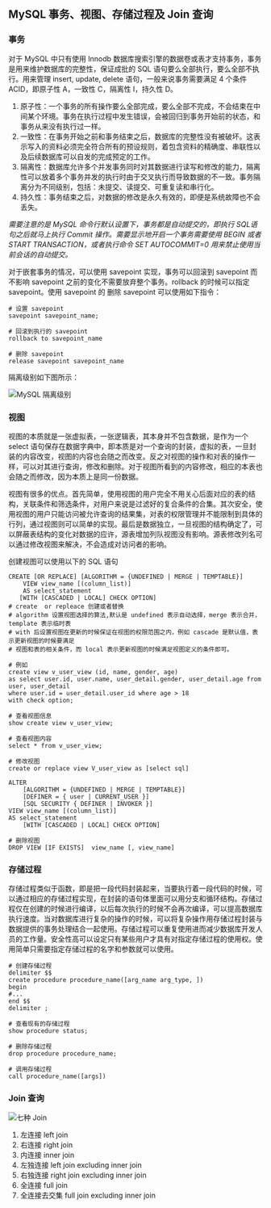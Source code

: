 ## MySQL 事务、视图、存储过程及 Join 查询

### 事务

对于 MySQL 中只有使用 Innodb 数据库搜索引擎的数据卷或表才支持事务，事务是用来维护数据库的完整性，保证成批的 SQL 语句要么全部执行，要么全部不执行。用来管理 insert, update, delete 语句，一般来说事务需要满足 4 个条件 ACID，即原子性 A，一致性 C，隔离性 I，持久性 D。

1. 原子性：一个事务的所有操作要么全部完成，要么全部不完成，不会结束在中间某个环境。事务在执行过程中发生错误，会被回归到事务开始前的状态，和事务从来没有执行过一样。
2. 一致性：在事务开始之前和事务结束之后，数据库的完整性没有被破坏。这表示写入的资料必须完全符合所有的预设规则，着包含资料的精确度、串联性以及后续数据库可以自发的完成预定的工作。
3. 隔离性：数据库允许多个并发事务同时对其数据进行读写和修改的能力，隔离性可以放着多个事务并发的执行时由于交叉执行而导致数据的不一致。事务隔离分为不同级别，包括：未提交、读提交、可重复读和串行化。
4. 持久性：事务结束之后，对数据的修改是永久有效的，即便是系统故障也不会丢失。

*需要注意的是 MySQL 命令行默认设置下，事务都是自动提交的，即执行 SQL语句之后就马上执行 Commit 操作。需要显示地开启一个事务需要使用 BEGIN 或者 START TRANSACTION，或者执行命令 SET AUTOCOMMIT=0 用来禁止使用当前会话的自动提交。*

对于嵌套事务的情况，可以使用 savepoint 实现，事务可以回滚到 savepoint 而不影响 savepoint 之前的变化不需要放弃整个事务。rollback 的时候可以指定 savepoint。使用 savepoint 的 删除 savepoint 可以使用如下指令：

```mysql
# 设置 savepoint 
savepoint savepoint_name;

# 回滚到执行的 savepoint
rollback to savepoint_name

# 删除 savepoint
release savepoint savepoint_name
```

隔离级别如下图所示：

![MySQL 隔离级别](https://i.loli.net/2019/10/12/wij4oSPhEMr9WGk.png)

### 视图

视图的本质就是一张虚拟表，一张逻辑表，其本身并不包含数据，是作为一个 select 语句保存在数据字典中，即本质是对一个查询的封装，虚拟的表，一旦封装的内容改变，视图的内容也会随之而改变。反之对视图的操作和对表的操作一样，可以对其进行查询，修改和删除。对于视图所看到的内容修改，相应的本表也会随之而修改，因为本质上是同一份数据。

视图有很多的优点。首先简单，使用视图的用户完全不用关心后面对应的表的结构，关联条件和筛选条件，对用户来说是过滤好的复合条件的合集。其次安全，使用视图的用户只能访问被允许查询的结果集，对表的权限管理并不能限制到具体的行列，通过视图则可以简单的实现。最后是数据独立，一旦视图的结构确定了，可以屏蔽表结构的变化对数据的应许，源表增加列队视图没有影响。源表修改列名可以通过修改视图来解决，不会造成对访问者的影响。

创建视图可以使用以下的 SQL 语句

```mysql
CREATE [OR REPLACE] [ALGORITHM = {UNDEFINED | MERGE | TEMPTABLE}]
    VIEW view_name [(column_list)]
    AS select_statement
   [WITH [CASCADED | LOCAL] CHECK OPTION]
# create  or repleace 创建或者替换
# algorithm 设置视图选择的算法,默认是 undefined 表示自动选择，merge 表示合并，template 表示临时表
# with 后设置视图在更新的时候保证在视图的权限范围之内，例如 cascade 是默认值，表示更新视图的时候要满足
# 视图和表的相关条件，而 local 表示更新视图的时候满足视图定义的条件即可。

# 例如
create view v_user_view (id, name, gender, age)
as select user.id, user.name, user_detail.gender, user_detail.age from user, user_detail
where user.id = user_detail.user_id where age > 18
with check option;

# 查看视图信息
show create view v_user_view;

# 查看视图内容
select * from v_user_view;

# 修改视图
create or replace view V_user_view as [select sql]

ALTER
    [ALGORITHM = {UNDEFINED | MERGE | TEMPTABLE}]
    [DEFINER = { user | CURRENT_USER }]
    [SQL SECURITY { DEFINER | INVOKER }]
VIEW view_name [(column_list)]
AS select_statement
    [WITH [CASCADED | LOCAL] CHECK OPTION]

# 删除视图
DROP VIEW [IF EXISTS]  view_name [, view_name]
```



### 存储过程

存储过程类似于函数，即是把一段代码封装起来，当要执行着一段代码的时候，可以通过相应的存储过程实现，在封装的语句体里面可以用分支和循环结构。存储过程仅在创建的时候进行编译，以后每次执行的时候不会再次编译，可以提高数据库执行速度。当对数据库进行复杂的操作的时候，可以将复杂操作用存储过程封装与数据提供的事务处理结合一起使用。存储过程可以重复使用进而减少数据库开发人员的工作量。安全性高可以设定只有某些用户才具有对指定存储过程的使用权。使用简单只需要指定存储过程的名字和参数就可以使用。

```mysql
# 创建存储过程
delimiter $$
create procedure procedure_name([arg_name arg_type, ])
begin
#...
end $$
delimiter ; 

# 查看现有的存储过程
show procedure status;

# 删除存储过程
drop procedure procedure_name;

# 调用存储过程
call procedure_name([args])
```



### Join 查询

![七种 Join](https://i.loli.net/2019/10/12/WcPXlpgk4fIHT2w.png)

1. 左连接 left join
2. 右连接 right join
3. 内连接 inner join
4. 左独连接 left join excluding inner join
5. 右独连接 right join excluding inner join
6. 全连接 full join
7. 全连接去交集 full join excluding inner join

